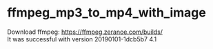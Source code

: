 # ffmpeg_mp3_to_mp4_with_image
Download ffmpeg: https://ffmpeg.zeranoe.com/builds/<br/>
It was successful with version 20190101-1dcb5b7 4.1
